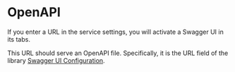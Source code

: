 # OpenAPI

If you enter a URL in the service settings, you will activate a Swagger UI in its tabs.

This URL should serve an OpenAPI file. Specifically, it is the URL field of the library [Swagger UI Configuration](https://github.com/swagger-api/swagger-ui/blob/HEAD/docs/usage/configuration.md).